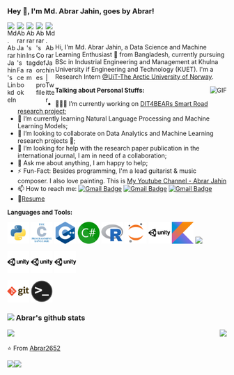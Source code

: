 ### Hey 👋, I'm Md. Abrar Jahin, goes by Abrar!

<a href="https://www.linkedin.com/in/md-abrar-jahin-9a026018b/">
  <img align="left" alt="Md. Abrar Jahin's LinkdeIn" width="22px" src="https://cdn.jsdelivr.net/npm/simple-icons@v3/icons/linkedin.svg" />
</a>
<a href="https://www.facebook.com/in/md-abrar-jahin-9a026018b/">
  <img align="left" alt="Abrar Jahin's Facebook" width="22px" src="https://cdn.jsdelivr.net/npm/simple-icons@v3/icons/facebook.svg" />
</a>
<a href="https://www.instagram.com/abrar.jahin.2652/">
  <img align="left" alt="Abrar's Instagram" width="22px" src="https://cdn.jsdelivr.net/npm/simple-icons@v3/icons/instagram.svg" />
</a>
<a href="https://codeforces.com/profile/Abrar2652">
  <img align="left" alt="Abrar's Codeforces profile" width="22px" src="https://cdn.jsdelivr.net/npm/simple-icons@v3/icons/codeforces.svg" />
</a>
<a href="https://twitter.com/AbrarJa02766068">
  <img align="left" alt="Md. Abrar Jahin | Twitter" width="22px" src="https://cdn.jsdelivr.net/npm/simple-icons@v3/icons/twitter.svg" />
</a>


<br />
<br />

Hi, I'm Md. Abrar Jahin, a Data Science and Machine Learning Enthusiast 🚀 from Bangladesh, currently pursuing BSc in Industrial Engineering and Management at Khulna University if Engineering and Technology (KUET). I'm a Research Intern [@UiT-The Arctic University of Norway](https://en.uit.no/). 

  <img align="right" alt="GIF" src="https://media.giphy.com/media/836HiJc7pgzy8iNXCn/giphy.gif" />
  
**Talking about Personal Stuffs:**

- 👨🏽‍💻 I’m currently working on [DIT4BEARs Smart Road research project](http://www.dit4bears.org/about-the-project-43252540);
- 🌱 I’m currently learning Natural Language Processing and Machine Learning Models; 
- 👯 I’m looking to collaborate on Data Analytics and Machine Learning research projects 🤝;
- 🤔 I’m looking for help with the research paper publication in the international journal, I am in need of a collaboration;
- 💬 Ask me about anything, I am happy to help;
- ⚡️ Fun-Fact: Besides programming, I'm a lead guitarist & music composer. I also love painting. This is [My Youtube Channel - Abrar Jahin](https://www.youtube.com/channel/UCrdkiCJ3yxAOqFmJfb7RUWA/)
- 📫 How to reach me: 
[![Gmail Badge](https://img.shields.io/badge/-abrar.jahin.2652@gmail.com-c14438?style=flat-square&logo=Gmail&logoColor=white&link=mailto:abrar.jahin.2652@gmail.com)](mailto:abrar.jahin.2652@gmail.com)
[![Gmail Badge](https://img.shields.io/badge/-jahin1811035@stud.kuet.ac.bd-c14438?style=flat-square&logo=Gmail&logoColor=white&link=mailto:jahin1811035@stud.kuet.ac.bd)](mailto:jahin1811035@stud.kuet.ac.bd)
[![Gmail Badge](https://img.shields.io/badge/-abrar.jahin.coder52@gmail.com-c14438?style=flat-square&logo=Gmail&logoColor=white&link=mailto:abrar.jahin.coder52@gmail.com)](mailto:abrar.jahin.coder52@gmail.com)
- 📝[Resume](https://drive.google.com/file/d/1TIgJ7rDBUYSkbs_QNcIEttJ5BFaIW3nn/view)

**Languages and Tools:**  

<code><img height="50" src="https://raw.githubusercontent.com/github/explore/80688e429a7d4ef2fca1e82350fe8e3517d3494d/topics/python/python.png"></code>
<code><img height="50" src="https://raw.githubusercontent.com/github/explore/80688e429a7d4ef2fca1e82350fe8e3517d3494d/topics/c/c.png"></code>
<code><img height="50" src="https://raw.githubusercontent.com/github/explore/80688e429a7d4ef2fca1e82350fe8e3517d3494d/topics/cpp/cpp.png"></code>
<code><img height="50" src="https://raw.githubusercontent.com/github/explore/80688e429a7d4ef2fca1e82350fe8e3517d3494d/topics/csharp/csharp.png"></code>
<code><img height="50" src="https://raw.githubusercontent.com/github/explore/80688e429a7d4ef2fca1e82350fe8e3517d3494d/topics/r/r.png"></code>
<code><img height="50" src="https://raw.githubusercontent.com/github/explore/80688e429a7d4ef2fca1e82350fe8e3517d3494d/topics/jupyter-notebook/jupyter-notebook.png"></code>
<code><img height="50" src="https://raw.githubusercontent.com/github/explore/80688e429a7d4ef2fca1e82350fe8e3517d3494d/topics/unity/unity.png"></code>
<code><img height="50" src="https://raw.githubusercontent.com/github/explore/80688e429a7d4ef2fca1e82350fe8e3517d3494d/topics/kotlin/kotlin.png"></code>
<code><img height="50" src="https://damassets.autodesk.net/content/dam/autodesk/www/product-imagery/lockup-610x66/autocad-lockup-610x66.png"></code>

<code><img height="50" src="https://raw.githubusercontent.com/github/explore/80688e429a7d4ef2fca1e82350fe8e3517d3494d/topics/unity/unity.png"></code>
<code><img height="50" src="https://raw.githubusercontent.com/github/explore/80688e429a7d4ef2fca1e82350fe8e3517d3494d/topics/unity/unity.png"></code>
<code><img height="50" src="https://raw.githubusercontent.com/github/explore/80688e429a7d4ef2fca1e82350fe8e3517d3494d/topics/unity/unity.png"></code>


<code><img height="50" src="https://raw.githubusercontent.com/github/explore/80688e429a7d4ef2fca1e82350fe8e3517d3494d/topics/git/git.png"></code>
<code><img height="50" src="https://raw.githubusercontent.com/github/explore/80688e429a7d4ef2fca1e82350fe8e3517d3494d/topics/terminal/terminal.png"></code>



### <img src="https://raw.githubusercontent.com/alexnaiman/alexnaiman/master/resources/stats.png" width="35px" /> Abrar's github stats
<p align="right">
<img align="left" src="https://github-readme-stats.vercel.app/api?username=Abrar2652&theme=tokyonight&show_icons=true" />

<img  float="right" src="https://github-readme-stats.vercel.app/api/top-langs/?username=Abrar2652&theme=tokyonight&show_icons=true" />

</p>

⭐️ From [Abrar2652](https://github.com/Abrar2652)


<a href="https://github.com/Abrar2652/Road-Friction-Forecasting">
  <img align="left" src="https://github-readme-stats.vercel.app/api/pin/?username=Abrar2652&repo=Road-Friction-Forecasting" />
</a>

<a href="https://github.com/Abrar2652/Detecting-sentiments-of-a-quote">
  <img align="left" src="https://github-readme-stats.vercel.app/api/pin/?username=Abrar2652&repo=Detecting-sentiments-of-a-quote" />
</a>

